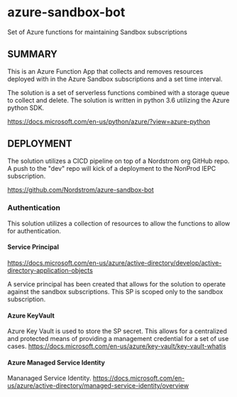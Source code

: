 # azure-sandbox-bot
Set of Azure functions for maintaining Sandbox subscriptions

## SUMMARY

This is an Azure Function App that collects and removes resources deployed with in the Azure Sandbox subscriptions and a set time interval.

The solution is a set of serverless functions combined with a storage queue to collect and delete.  The solution is written in python 3.6 utilizing the Azure python SDK.

https://docs.microsoft.com/en-us/python/azure/?view=azure-python


## DEPLOYMENT

The solution utilizes a CICD pipeline on top of a Nordstrom org GitHub repo.  A push to the "dev" repo will kick of a deployment to the NonProd IEPC subscription.

https://github.com/Nordstrom/azure-sandbox-bot

### Authentication
This solution utilizes a collection of resources to allow the functions to allow for authentication.  

#### Service Principal
https://docs.microsoft.com/en-us/azure/active-directory/develop/active-directory-application-objects

A service principal has been created that allows for the solution to operate against the sandbox subscriptions.  This SP is scoped only to the sandbox subscription. 

#### Azure KeyVault
Azure Key Vault is used to store the SP secret.  This allows for a centralized and protected means of providing a management credential for a set of use cases. 
https://docs.microsoft.com/en-us/azure/key-vault/key-vault-whatis

#### Azure Managed Service Identity
Mananaged Service Identity.
https://docs.microsoft.com/en-us/azure/active-directory/managed-service-identity/overview
